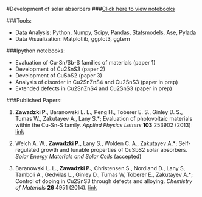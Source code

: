 #Development of solar absorbers
###[Click here to view notebooks](http://nbviewer.ipython.org/github.com/pzawadzk/IPython-NB-absorbers/tree/master/)

###Tools:
- Data Analysis: Python, Numpy, Scipy, Pandas, Statsmodels, Ase, Pylada
- Data Visualization: Matplotlib, ggplot3, ggtern

###Ipython notebooks:
- Evaluation of Cu-Sn/Sb-S families of materials (paper 1)
- Development of Cu2SnS3 (paper 2) 
- Development of CuSbS2 (paper 3) 
- Analysis of disorder in Cu2SnZnS4  and Cu2SnS3 (paper in prep)
- Extended defects in Cu2SnZnS4  and Cu2SnS3 (paper in prep)

###Published Papers:
1. **Zawadzki P.**, Baranowski L. L., Peng H., Toberer E. S., Ginley D. S., Tumas W., Zakutayev A., Lany S.*; Evaluation of photovoltaic materials within the Cu-Sn-S family. *Applied Physics Letters* **103** 253902 (2013)
[link](http://dx.doi.org/10.1063/1.4851896)

2. Welch A. W., **Zawadzki P.**, Lany S., Wolden C. A., Zakutayev A.*; Self-regulated growth and tunable properties of CuSbS2 solar absorbers. *Solar Energy Materials and Solar Cells* (accepted)

3. Baranowski L. L., **Zawadzki P.**, Christensen S., Nordland D., Lany S, Tamboli A., Gedvilas L., Ginley D., Tumas W, Toberer E., Zakutayev A.*; Control of doping in Cu2SnS3 through defects and alloying. *Chemistry of Materials* **26** 4951 (2014).
[link](http://dx.doi.org/10.1021/cm501339v)
